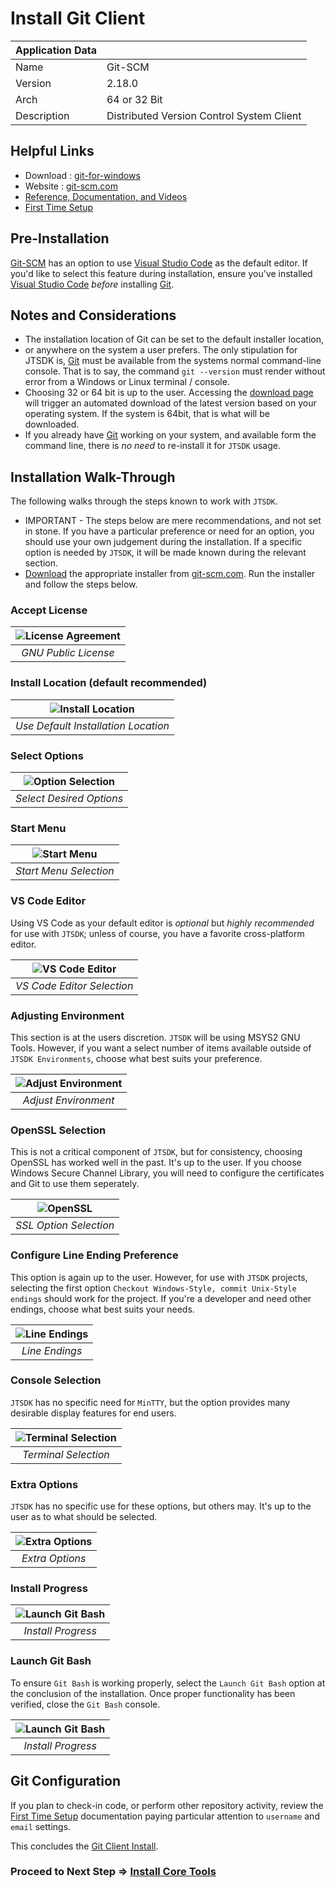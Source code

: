 # Install Git Client

| Application Data ||
| ---| --- |
| Name        | Git-SCM |
| Version     | 2.18.0 |
| Arch        | 64 or 32 Bit |
| Description | Distributed Version Control System Client|

## Helpful Links

- Download : [git-for-windows](https://git-scm.com/download/win)
- Website : [git-scm.com](https://git-scm.com/)
- [Reference, Documentation, and Videos](https://git-scm.com/doc)
- [First Time Setup](https://git-scm.com/book/en/v2/Getting-Started-First-Time-Git-Setup)

## Pre-Installation

[Git-SCM](https://git-scm.com/) has an option to use [Visual Studio Code](https://code.visualstudio.com/docs/supporting/faq#_what-is-the-difference-between-vs-code-and-vs-community)
as the default editor. If you'd like to select this feature during installation,
ensure you've installed [Visual Studio Code](https://code.visualstudio.com/docs/supporting/faq#_what-is-the-difference-between-vs-code-and-vs-community) *before* installing [Git](https://git-scm.com/).

## Notes and Considerations

- The installation location of Git can be set to the default installer location,
- or anywhere on the system a user prefers. The only stipulation for JTSDK is, 
[Git](https://git-scm.com/) must be available from the systems normal command-line
console. That is to say, the command `git --version` must
render without error from a Windows or Linux terminal / console.
- Choosing 32 or 64 bit is up to the user. Accessing the [download page](https://git-scm.com/download)
will trigger an automated download of the latest version based on your operating
system. If the system is 64bit, that is what will be downloaded.
- If you already have [Git](https://git-scm.com/) working on your system, and
available form the command line, there is *no need* to re-install it for `JTSDK`
usage.

## Installation Walk-Through

The following walks through the steps known to work with `JTSDK`.

- IMPORTANT - The steps below are mere recommendations, and not set in stone. If
you have a particular preference or need for an option, you should use your own
judgement during the installation. If a specific option is needed by `JTSDK`, it
will be made known during the relevant section.
- [Download](https://git-scm.com/download/win) the appropriate installer
from [git-scm.com](https://git-scm.com/). Run the installer and follow the steps
below.

### Accept License

| ![License Agreement](images/git/git-bash.1.PNG?raw=true) |
|:--:| 
| *GNU Public License* |

### Install Location (default recommended)

| ![Install Location](images/git/git-bash.2.PNG?raw=true) |
|:--:| 
| *Use Default Installation Location* |

### Select Options

| ![Option Selection](images/git/git-bash.3.PNG?raw=true) |
|:--:|
| *Select Desired Options* |

### Start Menu

| ![Start Menu](images/git/git-bash.4.PNG?raw=true) | 
|:--:| 
| *Start Menu Selection* |

### VS Code Editor

Using VS Code as your default editor is *optional* but *highly recommended* for
use with `JTSDK`; unless of course, you have a favorite cross-platform editor.

| ![VS Code Editor](images/git/git-bash.5.PNG?raw=true) |
|:--:|
| *VS Code Editor Selection* |

### Adjusting Environment

This section is at the users discretion. `JTSDK` will be using MSYS2 GNU Tools.
However, if you want a select number of items available outside of
`JTSDK Environments`, choose what best suits your preference.

| ![Adjust Environment](images/git/git-bash.6.PNG?raw=true) |
|:--:|
| *Adjust Environment* |

### OpenSSL Selection

This is not a critical component of `JTSDK`, but for consistency, choosing
OpenSSL has worked well in the past. It's up to the user. If you choose Windows
Secure Channel Library, you will need to configure the certificates and Git to
use them seperately.


| ![OpenSSL](images/git/git-bash.7.PNG?raw=true) | 
|:--:|
| *SSL Option Selection* |

### Configure Line Ending Preference

This option is again up to the user. However, for use with `JTSDK` projects,
selecting the first option `Checkout Windows-Style, commit Unix-Style endings`
should work for the project. If you're a developer and need other endings,
choose what best suits your needs.

| ![Line Endings](images/git/git-bash.8.PNG?raw=true) |
|:--:|
| *Line Endings* |

### Console Selection

`JTSDK` has no specific need for `MinTTY`, but the option provides many desirable
display features for end users.

| ![Terminal Selection](images/git/git-bash.9.PNG?raw=true) |
|:--:|
| *Terminal Selection* |

### Extra Options

`JTSDK` has no specific use for these options, but others may. It's up to the
user as to what should be selected.

| ![Extra Options](images/git/git-bash.10.PNG?raw=true) |
|:--:|
| *Extra Options* |

### Install Progress

| ![Launch Git Bash](images/git/git-bash.11.PNG?raw=true) |
|:--:|
| *Install Progress* |

### Launch Git Bash

To ensure `Git Bash` is working properly, select the `Launch Git Bash` option at
the conclusion of the installation. Once proper functionality has been verified,
close the `Git Bash` console.

| ![Launch Git Bash](images/git/git-bash.12.PNG?raw=true) |
|:--:|
| *Install Progress* |

## Git Configuration

If you plan to check-in code, or perform other repository activity, review
the [First Time Setup](https://git-scm.com/book/en/v2/Getting-Started-First-Time-Git-Setup)
documentation paying particular attention to `username` and `email` settings.

This concludes the [Git Client Install](Install-Git-Client).

### Proceed to Next Step => [Install Core Tools](Install-Core-Tools)